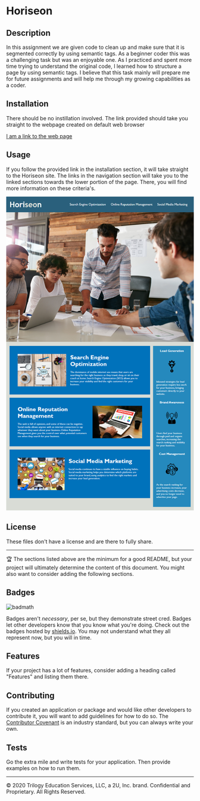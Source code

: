 # Horiseon

## Description 

In this assignment we are given code to clean up and make sure that it is segmented correctly by using semantic tags. As a beginner coder this was a challenging task but was an enjoyable one. As I practiced and spent more time trying to understand the original code, I learned how to structure a page by using semantic tags. I believe that this task mainly will prepare me for future assignments and will help me through my growing capabilities as a coder. 



## Installation

There should be no instillation involved. The link provided should take you straight to the webpage created on default web browser

[I am a link to the web page](https://cheetboy159.github.io/code-refactor/)



## Usage 

If you follow the provided link in the installation section, it will take straight to the Horiseon site. The links in the navigation section will take you to the linked sections towards the lower portion of the page. There, you will find more information on these criteria's. 

![](./assets/full-page-img.png)


## License

These files don't have a license and are there to fully share.


---

🏆 The sections listed above are the minimum for a good README, but your project will ultimately determine the content of this document. You might also want to consider adding the following sections.

## Badges

![badmath](https://img.shields.io/github/languages/top/nielsenjared/badmath)

Badges aren't _necessary_, per se, but they demonstrate street cred. Badges let other developers know that you know what you're doing. Check out the badges hosted by [shields.io](https://shields.io/). You may not understand what they all represent now, but you will in time.

## Features

If your project has a lot of features, consider adding a heading called "Features" and listing them there.

## Contributing

If you created an application or package and would like other developers to contribute it, you will want to add guidelines for how to do so. The [Contributor Covenant](https://www.contributor-covenant.org/) is an industry standard, but you can always write your own.

## Tests

Go the extra mile and write tests for your application. Then provide examples on how to run them.

---

© 2020 Trilogy Education Services, LLC, a 2U, Inc. brand. Confidential and Proprietary. All Rights Reserved.